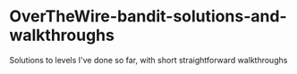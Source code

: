 # OverTheWire-bandit-solutions-and-walkthroughs
Solutions to levels I've done so far, with short straightforward walkthroughs


